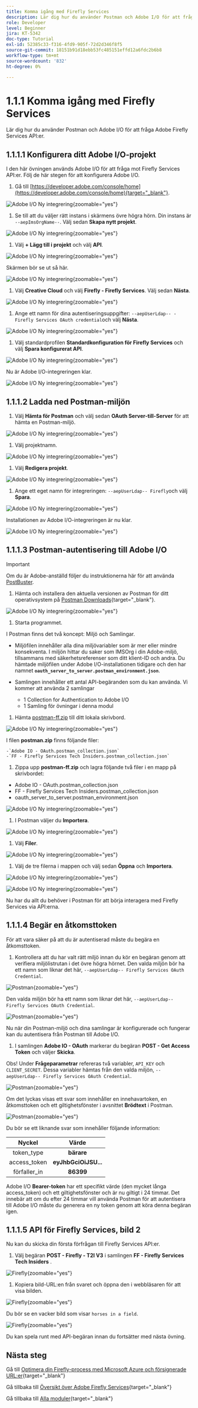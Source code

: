 ```yaml
---
title: Komma igång med Firefly Services
description: Lär dig hur du använder Postman och Adobe I/O för att fråga Adobe Firefly Services API:er
role: Developer
level: Beginner
jira: KT-5342
doc-type: Tutorial
exl-id: 52385c33-f316-4fd9-905f-72d2d346f8f5
source-git-commit: 18151b91d18ebb53fc485151effd12a6fdc2b6b8
workflow-type: tm+mt
source-wordcount: '832'
ht-degree: 0%

---
```


# 1.1.1 Komma igång med Firefly Services

Lär dig hur du använder Postman och Adobe I/O för att fråga Adobe Firefly Services API:er.

## 1.1.1.1 Konfigurera ditt Adobe I/O-projekt

I den här övningen används Adobe I/O för att fråga mot Firefly Services API:er. Följ de här stegen för att konfigurera Adobe I/O.

1. Gå till [https://developer.adobe.com/console/home](https://developer.adobe.com/console/home){target="_blank"}.

![Adobe I/O Ny integrering](./images/iohome.png){zoomable="yes"}

1. Se till att du väljer rätt instans i skärmens övre högra hörn. Din instans är `--aepImsOrgName--`. Välj sedan **Skapa nytt projekt**.

![Adobe I/O Ny integrering](./images/iocomp.png){zoomable="yes"}

1. Välj **+ Lägg till i projekt** och välj **API**.

![Adobe I/O Ny integrering](./images/adobe_io_access_api.png){zoomable="yes"}

Skärmen bör se ut så här.

![Adobe I/O Ny integrering](./images/api1.png){zoomable="yes"}

1. Välj **Creative Cloud** och välj **Firefly - Firefly Services**. Välj sedan **Nästa**.

![Adobe I/O Ny integrering](./images/api3.png){zoomable="yes"}

1. Ange ett namn för dina autentiseringsuppgifter: `--aepUserLdap-- - Firefly Services OAuth credential`och välj **Nästa**.

![Adobe I/O Ny integrering](./images/api4.png){zoomable="yes"}

1. Välj standardprofilen **Standardkonfiguration för Firefly Services** och välj **Spara konfigurerat API**.

![Adobe I/O Ny integrering](./images/api9.png){zoomable="yes"}

Nu är Adobe I/O-integreringen klar.

![Adobe I/O Ny integrering](./images/api11.png){zoomable="yes"}

## 1.1.1.2 Ladda ned Postman-miljön

1. Välj **Hämta för Postman** och välj sedan **OAuth Server-till-Server** för att hämta en Postman-miljö.

![Adobe I/O Ny integrering](./images/iopm.png){zoomable="yes"}

1. Välj projektnamn.

![Adobe I/O Ny integrering](./images/api13.png){zoomable="yes"}

1. Välj **Redigera projekt**.

![Adobe I/O Ny integrering](./images/api14.png){zoomable="yes"}

1. Ange ett eget namn för integreringen: `--aepUserLdap-- Firefly`och välj **Spara**.

![Adobe I/O Ny integrering](./images/api15.png){zoomable="yes"}

Installationen av Adobe I/O-integreringen är nu klar.

![Adobe I/O Ny integrering](./images/api16.png){zoomable="yes"}

## 1.1.1.3 Postman-autentisering till Adobe I/O

>[!IMPORTANT]
>
>Om du är Adobe-anställd följer du instruktionerna här för att använda [PostBuster](./../../../postbuster.md).

1. Hämta och installera den aktuella versionen av Postman för ditt operativsystem på [Postman Downloads](https://www.postman.com/downloads/){target="_blank"}.

![Adobe I/O Ny integrering](./images/getstarted.png){zoomable="yes"}

1. Starta programmet.

I Postman finns det två koncept: Miljö och Samlingar.

- Miljöfilen innehåller alla dina miljövariabler som är mer eller mindre konsekventa. I miljön hittar du saker som IMSOrg i din Adobe-miljö, tillsammans med säkerhetsreferenser som ditt klient-ID och andra. Du hämtade miljöfilen under Adobe I/O-installationen tidigare och den har namnet **`oauth_server_to_server.postman_environment.json`**.

- Samlingen innehåller ett antal API-begäranden som du kan använda. Vi kommer att använda 2 samlingar
   - 1 Collection for Authentication to Adobe I/O
   - 1 Samling för övningar i denna modul

1. Hämta [postman-ff.zip](./../../../assets/postman/postman-ff.zip) till ditt lokala skrivbord.

![Adobe I/O Ny integrering](./images/pmfolder.png){zoomable="yes"}

I filen **postman.zip** finns följande filer:

    -`Adobe IO - OAuth.postman_collection.json`
    -`FF - Firefly Services Tech Insiders.postman_collection.json`

1. Zippa upp **postman-ff.zip** och lagra följande två filer i en mapp på skrivbordet:
- Adobe IO - OAuth.postman_collection.json
- FF - Firefly Services Tech Insiders.postman_collection.json
- oauth_server_to_server.postman_environment.json

![Adobe I/O Ny integrering](./images/pmfolder1.png){zoomable="yes"}

1. I Postman väljer du **Importera**.

![Adobe I/O Ny integrering](./images/postmanui.png){zoomable="yes"}

1. Välj **Filer**.

![Adobe I/O Ny integrering](./images/choosefiles.png){zoomable="yes"}

1. Välj de tre filerna i mappen och välj sedan **Öppna** och **Importera**.

![Adobe I/O Ny integrering](./images/selectfiles.png){zoomable="yes"}

![Adobe I/O Ny integrering](./images/impconfirm.png){zoomable="yes"}

Nu har du allt du behöver i Postman för att börja interagera med Firefly Services via API:erna.

## 1.1.1.4 Begär en åtkomsttoken

För att vara säker på att du är autentiserad måste du begära en åtkomsttoken.

1. Kontrollera att du har valt rätt miljö innan du kör en begäran genom att verifiera miljölistrutan i det övre högra hörnet. Den valda miljön bör ha ett namn som liknar det här, `--aepUserLdap-- Firefly Services OAuth Credential`.

![Postman](./images/envselemea1.png){zoomable="yes"}

Den valda miljön bör ha ett namn som liknar det här, `--aepUserLdap-- Firefly Services OAuth Credential`.

![Postman](./images/envselemea.png){zoomable="yes"}

Nu när din Postman-miljö och dina samlingar är konfigurerade och fungerar kan du autentisera från Postman till Adobe I/O.

1. I samlingen **Adobe IO - OAuth** markerar du begäran **POST - Get Access Token** och väljer **Skicka**.

Obs! Under **Frågeparametrar** refereras två variabler, `API_KEY` och `CLIENT_SECRET`. Dessa variabler hämtas från den valda miljön, `--aepUserLdap-- Firefly Services OAuth Credential`.

![Postman](./images/ioauth.png){zoomable="yes"}

Om det lyckas visas ett svar som innehåller en innehavartoken, en åtkomsttoken och ett giltighetsfönster i avsnittet **Brödtext** i Postman.

![Postman](./images/ioauthresp.png){zoomable="yes"}


Du bör se ett liknande svar som innehåller följande information:

| Nyckel | Värde |
|:-------------:| :---------------:| 
| token_type | **bärare** |
| access_token | **eyJhbGciOiJSU...** |
| förfaller_in | **86399** |

Adobe I/O **Bearer-token** har ett specifikt värde (den mycket långa access_token) och ett giltighetsfönster och är nu giltigt i 24 timmar. Det innebär att om du efter 24 timmar vill använda Postman för att autentisera till Adobe I/O måste du generera en ny token genom att köra denna begäran igen.

## 1.1.1.5 API för Firefly Services, bild 2

Nu kan du skicka din första förfrågan till Firefly Services API:er.

1. Välj begäran **POST - Firefly - T2I V3** i samlingen **FF - Firefly Services Tech Insiders** .

![Firefly](./images/ff1.png){zoomable="yes"}

1. Kopiera bild-URL:en från svaret och öppna den i webbläsaren för att visa bilden.

![Firefly](./images/ff2.png){zoomable="yes"}

Du bör se en vacker bild som visar `horses in a field`.

![Firefly](./images/ff3.png){zoomable="yes"}

Du kan spela runt med API-begäran innan du fortsätter med nästa övning.

## Nästa steg

Gå till [Optimera din Firefly-process med Microsoft Azure och försignerade URL:er](./ex2.md){target="_blank"}

Gå tillbaka till [Översikt över Adobe Firefly Services](./firefly-services.md){target="_blank"}

Gå tillbaka till [Alla moduler](./../../../overview.md){target="_blank"}

